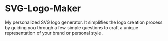 # SVG-Logo-Maker
My personalized SVG logo generator. It simplifies the logo creation process by guiding you through a few simple questions to craft a unique representation of your brand or personal style.
